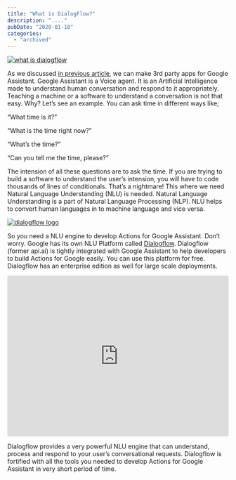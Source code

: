 ```yaml
---
title: "What is DialogFlow?"
description: "...."
pubDate: "2020-01-18"
categories: 
  - "archived"
---
```


[![what is dialogflow](/images/google_cloud_net_libraries_overview.png)](https://4.bp.blogspot.com/-DpevuRSyv1M/XNZMLvJcdNI/AAAAAAAAI5I/jBmcp142pKsHAHO8ZDFkia7VjYzw_H3KwCLcBGAs/s1600/google_cloud_net_libraries_overview.png)

  

As we discussed [in previous article](https://assistantinsider.buddhilive.com/2019/05/build-apps-for-google-assistant-with.html), we can make 3rd party apps for Google Assistant. Google Assistant is a Voice agent. It is an Artificial Intelligence made to understand human conversation and respond to it appropriately. Teaching a machine or a software to understand a conversation is not that easy. Why? Let’s see an example. You can ask time in different ways like;

  

“What time is it?”

“What is the time right now?”

“What’s the time?”

“Can you tell me the time, please?”

  

The intension of all these questions are to ask the time. If you are trying to build a software to understand the user’s intension, you will have to code thousands of lines of conditionals. That’s a nightmare! This where we need Natural Language Understanding (NLU) is needed. Natural Language Understanding is a part of Natural Language Processing (NLP). NLU helps to convert human languages in to machine language and vice versa.

  

[![dialogflow logo](/images/dialogflow.png)](https://4.bp.blogspot.com/-ftl1a3IDzfc/XNZMsNRlEMI/AAAAAAAAI5Q/JftXI5rt1fsZ9eL9vK7A5SPNukMpp6bwACLcBGAs/s1600/dialogflow.png)

  

So you need a NLU engine to develop Actions for Google Assistant. Don’t worry. Google has its own NLU Platform called [Dialogflow](https://dialogflow.com/). Dialogflow (former api.ai) is tightly integrated with Google Assistant to help developers to build Actions for Google easily. You can use this platform for free. Dialogflow has an enterprise edition as well for large scale deployments.

  

<iframe allowfullscreen data-thumbnail-src="https://i.ytimg.com/vi/yT58gTXdQb8/0.jpg" frameborder="0" height="366" src="https://www.youtube.com/embed/yT58gTXdQb8?feature=player_embedded" width="100%"></iframe>

  
Dialogflow provides a very powerful NLU engine that can understand, process and respond to your user’s conversational requests. Dialogflow is fortified with all the tools you needed to develop Actions for Google Assistant in very short period of time.
